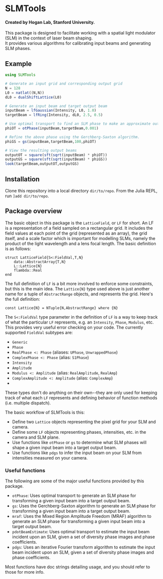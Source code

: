 # SLMTools

#### Created by Hogan Lab, Stanford University.

This package is designed to facilitate working with a spatial light modulator (SLM) in the context of laser beam shaping.  
It provides various algorithms for calibrating input beams and generating SLM phases. 

## Example

```julia
using SLMTools

# Generate an input grid and corresponding output grid
N = 128
L0 = natlat((N,N))
dL0 = dualShiftLattice(L0)

# Generate an input beam and target output beam
inputBeam = lfGaussian(Intensity, L0, 1.0)
targetBeam = lfRing(Intensity, dL0, 2.5, 0.5)

# Use optimal transport to find an SLM phase to make an approximate output beam
phiOT = otPhase(inputBeam,targetBeam,0.001)

# Refine the above phase using the Gerchberg-Saxton algorithm.
phiGS = gs(inputBeam,targetBeam,100,phiOT)

# View the resulting output beams
outputOT = square(sft(sqrt(inputBeam) * phiOT))
outputGS = square(sft(sqrt(inputBeam) * phiGS))
look(targetBeam,outputOT,outputGS)
```

## Installation
Clone this repository into a local directory `dir/to/repo`.  From the Julia REPL, run `]add dir/to/repo`. 

## Package overview
The basic object in this package is the `LatticeField`, or `LF` for short.  An LF is a representation of a field sampled on a rectangular grid.  It includes the field values at each point of the grid (represented as an array), the grid itself, and a scale factor which is important for modelling SLMs, namely the product of the light wavelength and a lens focal length.  The basic definition is as follows: 
```
struct LatticeField{S<:FieldVal,T,N}
    data::AbstractArray{T,N}
    L::Lattice{N}
    flambda::Real
end
```
The full definition of `LF` is a bit more involved to enforce some constraints, but this is the main idea.  The `Lattice{N}` type used above is just another name for a tuple of `AbstractRange` objects, and represents the grid.  Here's the full definition: 
```
const Lattice{N} = NTuple{N,AbstractRange} where {N}
```
The `S<:FieldVal` type parameter in the definition of `LF` is a way to keep track of what the particular `LF` represents, e.g. an `Intensity`, `Phase`, `Modulus`, etc.  This provides very useful error checking on your code.  The currently supported `FieldVal` subtypes are: 
* `Generic`
* `Phase`
* `RealPhase <: Phase` (aliases: `UPhase`, `UnwrappedPhase`)
* `ComplexPhase <: Phase` (alias: `S1Phase`)
* `Intensity`
* `Amplitude`
* `Modulus <: Amplitude` (alias: `RealAmplitude`, `RealAmp`)
* `ComplexAmplitude <: Amplitude` (alias: `ComplexAmp`)
* 
These types don't do anything on their own--they are only used for keeping track of what each `LF` represents and defining behavior of function methods (i.e. multiple dispatch). 

The basic workflow of SLMTools is this:
* Define two `Lattice` objects representing the pixel grid for your SLM and camera. 
* Define some `LF` objects representing phases, intensities, etc. in the camera and SLM plane.
* Use functions like `otPhase` or `gs` to determine what SLM phases will shape a given input beam into a target output beam.
* Use functions like `pdgs` to infer the input beam on your SLM from intensities measured on your camera.

### Useful functions
The following are some of the major useful functions provided by this package. 
* `otPhase`: Uses optimal transport to generate an SLM phase for transforming a given input beam into a target output beam.
* `gs`: Uses the Gerchberg-Saxton algorithm to generate an SLM phase for transforming a given input beam into a target output beam.
* `mraf`: Uses the Mixed Region Amplitude Freedom (MRAF) algorithm to generate an SLM phase for transforming a given input beam into a target output beam.
* `pdotBeamEstimate`: Uses optimal transport to estimate the input beam incident upon an SLM, given a set of diversity phase images and phase coefficients.
* `pdgs`: Uses an iterative Fourier transform algorithm to estimate the input beam incident upon an SLM, given a set of diversity phase images and phase coefficients.

Most functions have doc strings detailing usage, and you should refer to those for more info. 
